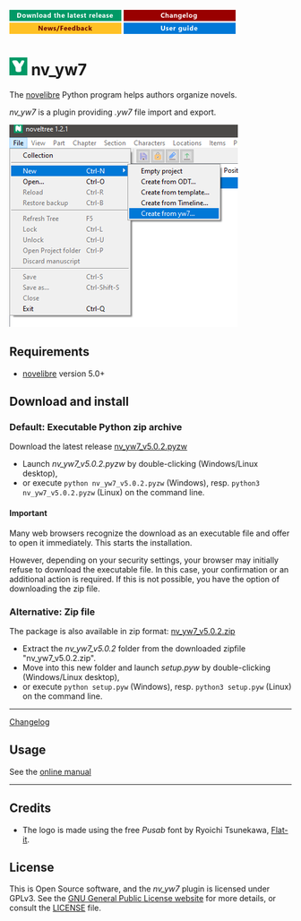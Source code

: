 [![Download the latest release](docs/img/download-button.png)](https://github.com/peter88213/nv_yw7/raw/main/dist/nv_yw7_v5.0.2.pyzw)
[![Changelog](docs/img/changelog-button.png)](docs/changelog.md)
[![News/Feedback](docs/img/news-button.png)](https://github.com/peter88213/novelibre/discussions)
[![Online help](docs/img/help-button.png)](docs/nv_yw7/)


# ![Y](icons/yLogo32.png) nv_yw7

The [novelibre](https://github.com/peter88213/novelibre/) Python program helps authors organize novels.  

*nv_yw7* is a plugin providing *.yw7* file import and export. 

![Screenshot](docs/Screenshots/screen01.png)

## Requirements

- [novelibre](https://github.com/peter88213/novelibre/) version 5.0+

## Download and install

### Default: Executable Python zip archive

Download the latest release [nv_yw7_v5.0.2.pyzw](https://github.com/peter88213/nv_yw7/raw/main/dist/nv_yw7_v5.0.2.pyzw)

- Launch *nv_yw7_v5.0.2.pyzw* by double-clicking (Windows/Linux desktop),
- or execute `python nv_yw7_v5.0.2.pyzw` (Windows), resp. `python3 nv_yw7_v5.0.2.pyzw` (Linux) on the command line.

#### Important

Many web browsers recognize the download as an executable file and offer to open it immediately. 
This starts the installation.

However, depending on your security settings, your browser may 
initially  refuse  to download the executable file. 
In this case, your confirmation or an additional action is required. 
If this is not possible, you have the option of downloading 
the zip file. 


### Alternative: Zip file

The package is also available in zip format: [nv_yw7_v5.0.2.zip](https://github.com/peter88213/nv_yw7/raw/main/dist/nv_yw7_v5.0.2.zip)

- Extract the *nv_yw7_v5.0.2* folder from the downloaded zipfile "nv_yw7_v5.0.2.zip".
- Move into this new folder and launch *setup.pyw* by double-clicking (Windows/Linux desktop), 
- or execute `python setup.pyw` (Windows), resp. `python3 setup.pyw` (Linux) on the command line.

---

[Changelog](docs/changelog.md)

## Usage

See the [online manual](docs/nv_yw7/)

---

## Credits

- The logo is made using the free *Pusab* font by Ryoichi Tsunekawa, [Flat-it](http://flat-it.com/).

## License

This is Open Source software, and the *nv_yw7* plugin is licensed under GPLv3. See the
[GNU General Public License website](https://www.gnu.org/licenses/gpl-3.0.en.html) for more
details, or consult the [LICENSE](https://github.com/peter88213/nv_yw7/blob/main/LICENSE) file.
